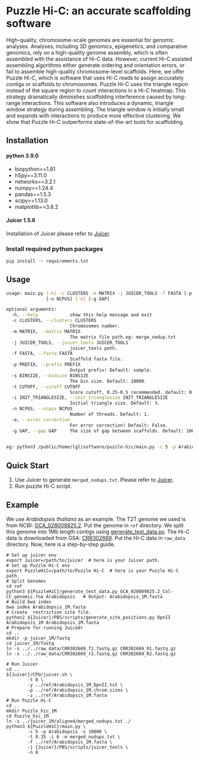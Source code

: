 # Puzzle Hi-C: an accurate scaffolding software

High-quality, chromosome-scale genomes are essential for genomic analyses. Analyses, including 3D genomics, epigenetics, and comparative genomics, rely on a high-quality genome assembly, which is often assembled with the assistance of Hi-C data. However, current Hi-C assisted assembling algorithms either generate ordering and orientation errors, or fail to assemble high-quality chromosome-level scaffolds. Here, we offer Puzzle Hi-C, which is software that uses Hi-C reads to assign accurately contigs or scaffolds to chromosomes. Puzzle Hi-C uses the triangle region instead of the square region to count interactions in a Hi-C heatmap. This strategy dramatically diminishes scaffolding interference caused by long-range interactions. This software also introduces a dynamic, triangle window strategy during assembling. The triangle window is initially small and expands with interactions to produce more effective clustering. We show that Puzzle Hi-C outperforms state-of-the-art tools for scaffolding.

## Installation
#### python 3.9.0
* biopython==1.81
* h5py==3.11.0
* networkx==3.2.1
* numpy==1.24.4
* pandas==1.5.3
* scipy==1.13.0
* matplotlib==3.8.2

#### Juicer 1.5.6
Installation of Juicer please refer to [Juicer](https://github.com/aidenlab/juicer)

### Install required python packages
```bash
pip install -r requirements.txt
```



## Usage
```bash
usage: main.py [-h] -c CLUSTERS -m MATRIX -j JUICER_TOOLS -f FASTA [-p PREFIX] [-s BINSIZE] [-t CUTOFF] [-i INIT_TRIANGLESIZE]
               [-n NCPUS] [-e] [-g GAP]

optional arguments:
  -h, --help            show this help message and exit
  -c CLUSTERS, --clusters CLUSTERS
                        Chromosomes number.
  -m MATRIX, --matrix MATRIX
                        The matrix file path.eg: merge_nodup.txt
  -j JUICER_TOOLS, --juicer_tools JUICER_TOOLS
                        juicer_tools path.
  -f FASTA, --fasta FASTA
                        Scaffold fasta file.
  -p PREFIX, --prefix PREFIX
                        Output prefix! Default: sample.
  -s BINSIZE, --binsize BINSIZE
                        The bin size. Default: 10000.
  -t CUTOFF, --cutoff CUTOFF
                        Score cutoff, 0.25-0.5 recommended. default: 0.3.
  -i INIT_TRIANGLESIZE, --init_trianglesize INIT_TRIANGLESIZE
                        Initial triangle size. Default: 3.
  -n NCPUS, --ncpus NCPUS
                        Number of threads. Default: 1.
  -e, --error_correction
                        For error correction! Default: False.
  -g GAP, --gap GAP     The size of gap between scaffolds. Default: 100.

                        
eg: python3 /public/home/lgl/software/puzzle-hic/main.py -c 5 -p Arabidopsis -s 10000 -t 0.35 -i 6 -m merged_nodups.txt -f ./ref/Arabidopsis_1M.fasta -j /public/home/lgl/software/juicer/PBS/scripts/juicer_tools -n 35

```

## Quick Start
1. Use Juicer to generate ```merged_nodups.txt```. Please refer to [Juicer](https://github.com/aidenlab/juicer).
2. Run puzzle Hi-C script.

## Example
We use _Arabidopsis thaliana_ as an example. The T2T genome we used is from  NCBI: [GCA_028009825.2](https://www.ncbi.nlm.nih.gov/datasets/genome/GCA_028009825.2/). Put the genome in ```ref``` directory. We split this genome into 1Mb length contigs using [generate_test_data.py](utils%2Fgenerate_test_data.py).
The Hi-C data is downloaded from GSA: [CRR302669](https://ngdc.cncb.ac.cn/gsa/browse/CRA004538/CRR302669). Put the Hi-C data in ```raw_data``` directory. Now, here is a step-by-step guide.

```shell
# Set up juicer env
export Juicer=/path/to/juicer  # here is your Juicer path.
# Set up Puzzle Hi-C env
export PuzzleHiC=/path/to/Puzzle Hi-C  # here is your Puzzle Hi-C path.
# Split Genomes
cd ref
python3 ${PuzzleHiC}/generate_test_data.py GCA_028009825.2_Col-CC_genomic.fna Arabidopsis   # Output: Arabidopsis_1M.fasta
# Build bwa index
bwa index Arabidopsis_1M.fasta
# Create  restriction site file. 
python2 ${Juicer}/PBS/scripts/generate_site_positions.py DpnII Arabidopsis_1M Arabidopsis_1M.fasta
# Prepare for running Juicedr
cd ..
mkdir -p juicer_1M/fastq
cd juicer_1M/fastq
ln -s ../../raw_data/CRR302669_f1.fastq.gz CRR302669_R1.fastq.gz
ln -s ../../raw_data/CRR302669_r2.fastq.gz CRR302669_R2.fastq.gz

# Run Juicer
cd ..
${Juicer}/CPU/juicer.sh \
        -t 8 \
        -y ../ref/Arabidopsis_1M_DpnII.txt \
        -p ../ref/Arabidopsis_1M.chrom.sizes \
        -z ../ref/Arabidopsis_1M.fasta
# Run Puzzle Hi-C
cd ..
mkdir Puzzle_hic_1M
cd Puzzle_hic_1M
ln -s ../juicer_1M/aligned/merged_nodups.txt ./
python3 ${PuzzleHiC}/main.py \
        -c 5 -p Arabidopsis -s 10000 \
        -t 0.35 -i 6 -m merged_nodups.txt \
        -f ../ref/Arabidopsis_1M.fasta \
        -j {Juicer}/PBS/scripts/juicer_tools \
        -n 8
```



